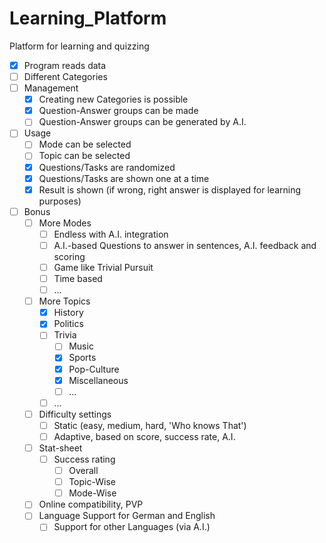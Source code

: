 # Learning_Platform

Platform for learning and quizzing

- [x] Program reads data
- [ ] Different Categories
- [ ] Management
  - [x] Creating new Categories is possible
  - [x] Question-Answer groups can be made
  - [ ] Question-Answer groups can be generated by A.I.
- [ ] Usage
  - [ ] Mode can be selected
  - [ ] Topic can be selected
  - [x] Questions/Tasks are randomized
  - [x] Questions/Tasks are shown one at a time
  - [x] Result is shown (if wrong, right answer is displayed for learning purposes)
- [ ] Bonus
  - [ ] More Modes
    - [ ] Endless with A.I. integration
    - [ ] A.I.-based Questions to answer in sentences, A.I. feedback and scoring
    - [ ] Game like Trivial Pursuit
    - [ ] Time based
    - [ ] ...
  - [ ] More Topics
    - [x] History
    - [x] Politics
    - [ ] Trivia
      - [ ] Music
      - [x] Sports
      - [x] Pop-Culture
      - [x] Miscellaneous
      - [ ] ...
    - [ ] ...
  - [ ] Difficulty settings
    - [ ] Static (easy, medium, hard, 'Who knows That')
    - [ ] Adaptive, based on score, success rate, A.I.
  - [ ] Stat-sheet
    - [ ] Success rating
      - [ ] Overall
      - [ ] Topic-Wise
      - [ ] Mode-Wise
  - [ ] Online compatibility, PVP
  - [ ] Language Support for German and English
    - [ ] Support for other Languages (via A.I.)
